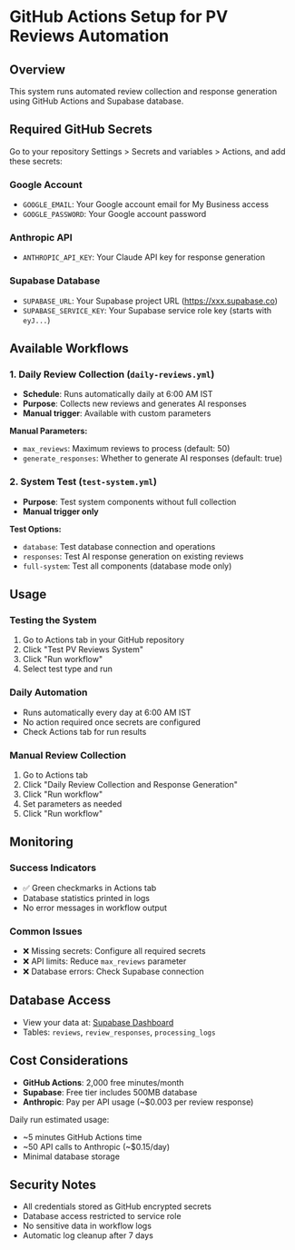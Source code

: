 # GitHub Actions Setup for PV Reviews Automation

## Overview
This system runs automated review collection and response generation using GitHub Actions and Supabase database.

## Required GitHub Secrets

Go to your repository Settings > Secrets and variables > Actions, and add these secrets:

### Google Account
- `GOOGLE_EMAIL`: Your Google account email for My Business access
- `GOOGLE_PASSWORD`: Your Google account password

### Anthropic API
- `ANTHROPIC_API_KEY`: Your Claude API key for response generation

### Supabase Database
- `SUPABASE_URL`: Your Supabase project URL (https://xxx.supabase.co)
- `SUPABASE_SERVICE_KEY`: Your Supabase service role key (starts with `eyJ...`)

## Available Workflows

### 1. Daily Review Collection (`daily-reviews.yml`)
- **Schedule**: Runs automatically daily at 6:00 AM IST
- **Purpose**: Collects new reviews and generates AI responses
- **Manual trigger**: Available with custom parameters

**Manual Parameters:**
- `max_reviews`: Maximum reviews to process (default: 50)
- `generate_responses`: Whether to generate AI responses (default: true)

### 2. System Test (`test-system.yml`)
- **Purpose**: Test system components without full collection
- **Manual trigger only**

**Test Options:**
- `database`: Test database connection and operations
- `responses`: Test AI response generation on existing reviews
- `full-system`: Test all components (database mode only)

## Usage

### Testing the System
1. Go to Actions tab in your GitHub repository
2. Click "Test PV Reviews System"
3. Click "Run workflow"
4. Select test type and run

### Daily Automation
- Runs automatically every day at 6:00 AM IST
- No action required once secrets are configured
- Check Actions tab for run results

### Manual Review Collection
1. Go to Actions tab
2. Click "Daily Review Collection and Response Generation"  
3. Click "Run workflow"
4. Set parameters as needed
5. Click "Run workflow"

## Monitoring

### Success Indicators
- ✅ Green checkmarks in Actions tab
- Database statistics printed in logs
- No error messages in workflow output

### Common Issues
- ❌ Missing secrets: Configure all required secrets
- ❌ API limits: Reduce `max_reviews` parameter
- ❌ Database errors: Check Supabase connection

## Database Access
- View your data at: [Supabase Dashboard](https://supabase.com/dashboard)
- Tables: `reviews`, `review_responses`, `processing_logs`

## Cost Considerations
- **GitHub Actions**: 2,000 free minutes/month
- **Supabase**: Free tier includes 500MB database
- **Anthropic**: Pay per API usage (~$0.003 per review response)

Daily run estimated usage:
- ~5 minutes GitHub Actions time
- ~50 API calls to Anthropic (~$0.15/day)
- Minimal database storage

## Security Notes
- All credentials stored as GitHub encrypted secrets
- Database access restricted to service role
- No sensitive data in workflow logs
- Automatic log cleanup after 7 days